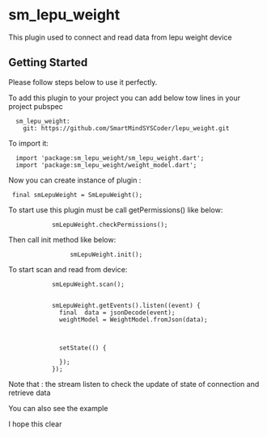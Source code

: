 # sm_lepu_weight

This plugin used to connect and read data from lepu weight device

## Getting Started

Please follow steps below to use it perfectly.

To add this plugin to your project you can add below tow lines in your project pubspec

      sm_lepu_weight:
        git: https://github.com/SmartMindSYSCoder/lepu_weight.git

To import it:
    
      import 'package:sm_lepu_weight/sm_lepu_weight.dart';
      import 'package:sm_lepu_weight/weight_model.dart';

Now you can create instance of plugin :

     final smLepuWeight = SmLepuWeight();


To start use this plugin must be call getPermissions() like below:


                smLepuWeight.checkPermissions();



Then call init  method like below:


                     smLepuWeight.init();


To start scan and read from device:


                smLepuWeight.scan();


                smLepuWeight.getEvents().listen((event) {
                  final  data = jsonDecode(event);
                  weightModel = WeightModel.fromJson(data);

        

                  setState(() {

                  });
                });

Note that :  the stream listen to check the update of state of connection and retrieve data


You can also see the example

I hope this clear 